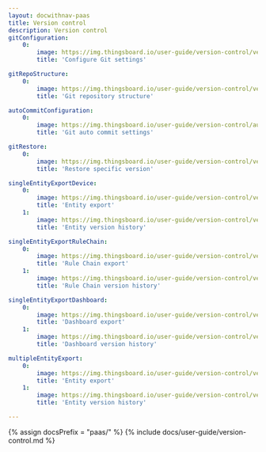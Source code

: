 ```yaml
---
layout: docwithnav-paas
title: Version control
description: Version control
gitConfiguration:
    0:
        image: https://img.thingsboard.io/user-guide/version-control/version-control-1-pe.png 
        title: 'Configure Git settings'

gitRepoStructure:
    0:
        image: https://img.thingsboard.io/user-guide/version-control/version-control-4-pe.png 
        title: 'Git repository structure'

autoCommitConfiguration:
    0:
        image: https://img.thingsboard.io/user-guide/version-control/auto-commit-settings-1-pe.png
        title: 'Git auto commit settings'

gitRestore:
    0:
        image: https://img.thingsboard.io/user-guide/version-control/version-control-5-pe.png
        title: 'Restore specific version'

singleEntityExportDevice:
    0:
        image: https://img.thingsboard.io/user-guide/version-control/version-control-devices-1-pe.png
        title: 'Entity export'
    1:
        image: https://img.thingsboard.io/user-guide/version-control/version-control-devices-2-pe.png
        title: 'Entity version history' 

singleEntityExportRuleChain:
    0:
        image: https://img.thingsboard.io/user-guide/version-control/version-control-rule-chain-1-pe.png
        title: 'Rule Chain export'
    1:
        image: https://img.thingsboard.io/user-guide/version-control/version-control-rule-chain-2-pe.png
        title: 'Rule Chain version history'

singleEntityExportDashboard:
    0:
        image: https://img.thingsboard.io/user-guide/version-control/version-control-dashboard-1-pe.png
        title: 'Dashboard export'
    1:
        image: https://img.thingsboard.io/user-guide/version-control/version-control-dashboard-2-pe.png
        title: 'Dashboard version history'

multipleEntityExport:
    0:
        image: https://img.thingsboard.io/user-guide/version-control/version-control-2-pe.png
        title: 'Entity export'
    1:
        image: https://img.thingsboard.io/user-guide/version-control/version-control-3-pe.png
        title: 'Entity version history'

---
```


{% assign docsPrefix = "paas/" %}
{% include docs/user-guide/version-control.md %}
